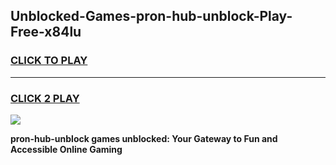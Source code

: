 
## Unblocked-Games-pron-hub-unblock-Play-Free-x84lu
<h3>
<a href="https://premium76.site?title=pron-hub-unblock&ref=10A">CLICK TO PLAY</a></h3>
<hr>

<h3>
<a href="https://premium76.site?title=pron-hub-unblock&ref=10A">CLICK 2 PLAY</a>
  
</h3>

<a href="https://premium76.site?title=pron-hub-unblock&ref=10A"><img src="https://clearcache.store/games.png"></a>


**pron-hub-unblock games unblocked: Your Gateway to Fun and Accessible Online Gaming**
